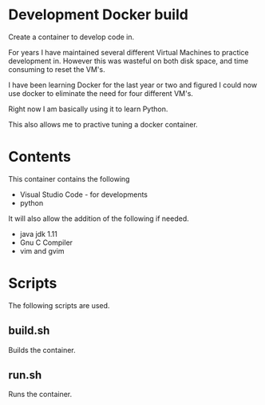 # Development Docker build

Create a container to develop code in. 

For years I have maintained several different Virtual Machines to practice
development in.  However this was wasteful on both disk space, and time 
consuming to reset the VM's.  

I have been learning Docker for the last year or two and figured I could
now use docker to eliminate the need for four different VM's.

Right now I am basically using it to learn Python.

This also allows me to practive tuning a docker container.

# Contents
This container contains the following
* Visual Studio Code - for developments
* python

It will also allow the addition of the following if needed.
* java jdk 1.11
* Gnu C Compiler
* vim and gvim

# Scripts

The following scripts are used.
## build.sh
Builds the container.

## run.sh
Runs the container.

